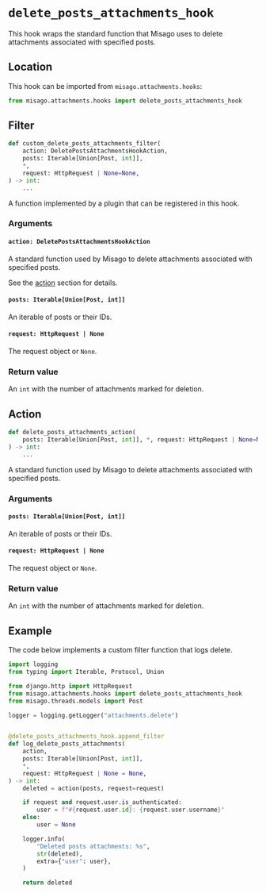 # `delete_posts_attachments_hook`

This hook wraps the standard function that Misago uses to delete attachments associated with specified posts.


## Location

This hook can be imported from `misago.attachments.hooks`:

```python
from misago.attachments.hooks import delete_posts_attachments_hook
```


## Filter

```python
def custom_delete_posts_attachments_filter(
    action: DeletePostsAttachmentsHookAction,
    posts: Iterable[Union[Post, int]],
    *,
    request: HttpRequest | None=None,
) -> int:
    ...
```

A function implemented by a plugin that can be registered in this hook.


### Arguments

#### `action: DeletePostsAttachmentsHookAction`

A standard function used by Misago to delete attachments associated with specified posts.

See the [action](#action) section for details.


#### `posts: Iterable[Union[Post, int]]`

An iterable of posts or their IDs.


#### `request: HttpRequest | None`

The request object or `None`.


### Return value

An `int` with the number of attachments marked for deletion.


## Action

```python
def delete_posts_attachments_action(
    posts: Iterable[Union[Post, int]], *, request: HttpRequest | None=None
) -> int:
    ...
```

A standard function used by Misago to delete attachments associated with specified posts.


### Arguments

#### `posts: Iterable[Union[Post, int]]`

An iterable of posts or their IDs.


#### `request: HttpRequest | None`

The request object or `None`.


### Return value

An `int` with the number of attachments marked for deletion.


## Example

The code below implements a custom filter function that logs delete.

```python
import logging
from typing import Iterable, Protocol, Union

from django.http import HttpRequest
from misago.attachments.hooks import delete_posts_attachments_hook
from misago.threads.models import Post

logger = logging.getLogger("attachments.delete")


@delete_posts_attachments_hook.append_filter
def log_delete_posts_attachments(
    action,
    posts: Iterable[Union[Post, int]],
    *,
    request: HttpRequest | None = None,
) -> int:
    deleted = action(posts, request=request)

    if request and request.user.is_authenticated:
        user = f"#{request.user.id}: {request.user.username}"
    else:
        user = None

    logger.info(
        "Deleted posts attachments: %s",
        str(deleted),
        extra={"user": user},
    )

    return deleted
```